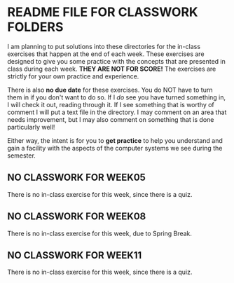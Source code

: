 # README FILE FOR CLASSWORK FOLDERS
I am planning to put solutions into these directories for the in-class exercises that happen at the end of each week.  These exercises are designed to give you some practice with the concepts that are presented in class during each week.  **THEY ARE NOT FOR SCORE!**  The exercises are strictly for your own practice and experience.

There is also **no due date** for these exercises.  You do NOT have to turn them in if you don't want to do so.  If I *do* see you have turned something in, I will check it out, reading through it.  If I see something that is worthy of comment I will put a text file in the directory.  I may comment on an area that needs improvement, but I may also comment on something that is done particularly well!

Either way, the intent is for you to **get practice** to help you understand and gain a facility with the aspects of the computer systems we see during the semester.

## NO CLASSWORK FOR WEEK05
There is no in-class exercise for this week, since there is a quiz.

## NO CLASSWORK FOR WEEK08
There is no in-class exercise for this week, due to Spring Break.

## NO CLASSWORK FOR WEEK11
There is no in-class exercise for this week, since there is a quiz.

